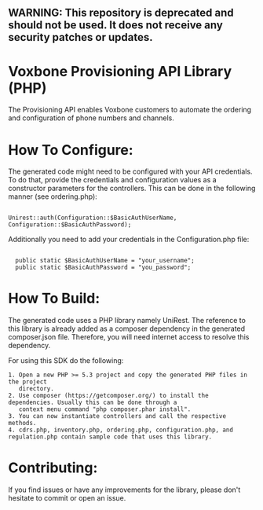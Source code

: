 ## WARNING: This repository is deprecated and should not be used. It does not receive any security patches or updates.

Voxbone Provisioning API Library (PHP)
=================

The Provisioning API enables Voxbone customers to automate the ordering and configuration of phone numbers and channels.

How To Configure:
=================
The generated code might need to be configured with your API credentials. To do that,
provide the credentials and configuration values as a constructor parameters for the controllers. This can be done in the following manner (see ordering.php):

`````

Unirest::auth(Configuration::$BasicAuthUserName, Configuration::$BasicAuthPassword);

`````

Additionally you need to add your credentials in the Configuration.php file:

``````

  public static $BasicAuthUserName = "your_username";
  public static $BasicAuthPassword = "you_password";

``````

How To Build:
=============
The generated code uses a PHP library namely UniRest. The reference to this
library is already added as a composer dependency in the generated composer.json
file. Therefore, you will need internet access to resolve this dependency.

For using this SDK do the following:

    1. Open a new PHP >= 5.3 project and copy the generated PHP files in the project
       directory.
    2. Use composer (https://getcomposer.org/) to install the dependencies. Usually this can be done through a
       context menu command "php composer.phar install".
    3. You can now instantiate controllers and call the respective methods.
    4. cdrs.php, inventory.php, ordering.php, configuration.php, and regulation.php contain sample code that uses this library.

Contributing:
============

If you find issues or have any improvements for the library, please don't hesitate to commit or open an issue.

